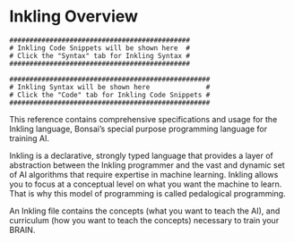 # Inkling Overview

```inkling--code
#############################################
# Inkling Code Snippets will be shown here  #
# Click the "Syntax" tab for Inkling Syntax #
#############################################
```

```inkling--syntax
##################################################
# Inkling Syntax will be shown here              #
# Click the "Code" tab for Inkling Code Snippets #
##################################################
```

This reference contains comprehensive specifications and usage for the Inkling language, Bonsai’s special purpose programming language for training AI.

Inkling is a declarative, strongly typed language that provides a layer of
abstraction between the Inkling programmer and the vast and dynamic set of AI
algorithms that require expertise in machine learning. Inkling allows you to
focus at a conceptual level on what you want the machine to learn. That is why this model of
programming is called pedalogical programming. 

An Inkling file contains the concepts (what you want to teach the AI), and curriculum (how you want to teach the concepts) necessary to train your BRAIN.
